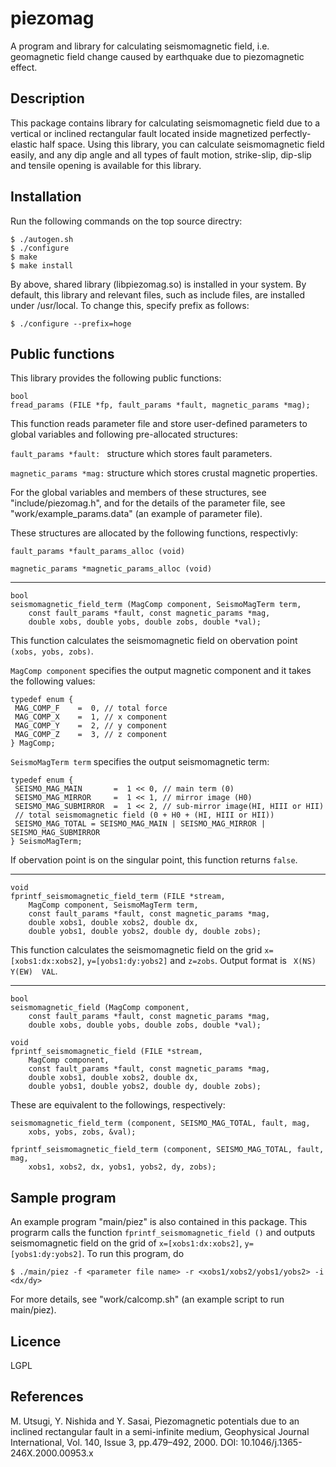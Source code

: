 # piezomag

A program and library for calculating seismomagnetic field, i.e. geomagnetic field
change caused by earthquake due to piezomagnetic effect.

## Description
This package contains library for calculating seismomagnetic field due to a vertical
or inclined rectangular fault located inside magnetized perfectly-elastic half space.
Using this library, you can calculate seismomagnetic field easily,
and any dip angle and all types of fault motion, strike-slip, dip-slip and tensile
opening is available for this library.

## Installation

Run the following commands on the top source directry:
```
$ ./autogen.sh
$ ./configure
$ make
$ make install
```

By above, shared library (libpiezomag.so) is installed in your system. By default,
this library and relevant files, such as include files, are installed under /usr/local.
To change this, specify prefix as follows:
```
$ ./configure --prefix=hoge
```

## Public functions
This library provides the following public functions:
```
bool
fread_params (FILE *fp, fault_params *fault, magnetic_params *mag);
```
This function reads parameter file and store user-defined parameters to global
variables and following pre-allocated structures:

```fault_params *fault: ``` structure which stores fault parameters.

```magnetic_params *mag:``` structure which stores crustal magnetic properties.

For the global variables and members of these structures, see "include/piezomag.h",
and for the details of the parameter file, see "work/example_params.data"
(an example of parameter file).

These structures are allocated by the following functions, respectivly:

```fault_params *fault_params_alloc (void)```

```magnetic_params *magnetic_params_alloc (void)```

---
```
bool
seismomagnetic_field_term (MagComp component, SeismoMagTerm term,
    const fault_params *fault, const magnetic_params *mag,
    double xobs, double yobs, double zobs, double *val);
```
This function calculates the seismomagnetic field on obervation point ```(xobs, yobs, zobs)```.

```MagComp component``` specifies the output magnetic component
and it takes the following values:
```
typedef enum {
 MAG_COMP_F    =  0, // total force
 MAG_COMP_X    =  1, // x component
 MAG_COMP_Y    =  2, // y component
 MAG_COMP_Z    =  3, // z component
} MagComp;
```

```SeismoMagTerm term``` specifies the output seismomagnetic term:
```
typedef enum {
 SEISMO_MAG_MAIN       =  1 << 0, // main term (0)
 SEISMO_MAG_MIRROR     =  1 << 1, // mirror image (H0)
 SEISMO_MAG_SUBMIRROR  =  1 << 2, // sub-mirror image(HI, HIII or HII)
 // total seismomagnetic field (0 + H0 + (HI, HIII or HII))
 SEISMO_MAG_TOTAL = SEISMO_MAG_MAIN | SEISMO_MAG_MIRROR | SEISMO_MAG_SUBMIRROR
} SeismoMagTerm;
```

If obervation point is on the singular point, this function returns ```false```.

---
```
void
fprintf_seismomagnetic_field_term (FILE *stream,
    MagComp component, SeismoMagTerm term,
    const fault_params *fault, const magnetic_params *mag,
    double xobs1, double xobs2, double dx,
    double yobs1, double yobs2, double dy, double zobs);
```
This function calculates the seismomagnetic field on the grid ```x=[xobs1:dx:xobs2]```,
```y=[yobs1:dy:yobs2]``` and ```z=zobs```. Output format is ``` X(NS)  Y(EW)  VAL```.

---
```
bool
seismomagnetic_field (MagComp component,
    const fault_params *fault, const magnetic_params *mag,
    double xobs, double yobs, double zobs, double *val);
```
```
void
fprintf_seismomagnetic_field (FILE *stream,
    MagComp component,
    const fault_params *fault, const magnetic_params *mag,
    double xobs1, double xobs2, double dx,
    double yobs1, double yobs2, double dy, double zobs);
```
These are equivalent to the followings, respectively:
```
seismomagnetic_field_term (component, SEISMO_MAG_TOTAL, fault, mag,
    xobs, yobs, zobs, &val);
```
```
fprintf_seismomagnetic_field_term (component, SEISMO_MAG_TOTAL, fault, mag,
    xobs1, xobs2, dx, yobs1, yobs2, dy, zobs);
```

## Sample program

An example program "main/piez" is also contained in this package.
This prograrm calls the function `fprintf_seismomagnetic_field ()` and outputs
seismomagnetic field on the grid of ```x=[xobs1:dx:xobs2]```, ```y=[yobs1:dy:yobs2]```.
To run this program, do
```
$ ./main/piez -f <parameter file name> -r <xobs1/xobs2/yobs1/yobs2> -i <dx/dy>
```

For more details, see "work/calcomp.sh" (an example script to run main/piez).

## Licence
LGPL

## References
M. Utsugi, Y. Nishida and Y. Sasai, Piezomagnetic potentials due to an inclined
rectangular fault in a semi-infinite medium, Geophysical Journal International,
Vol. 140, Issue 3, pp.479–492, 2000.
DOI: 10.1046/j.1365-246X.2000.00953.x
